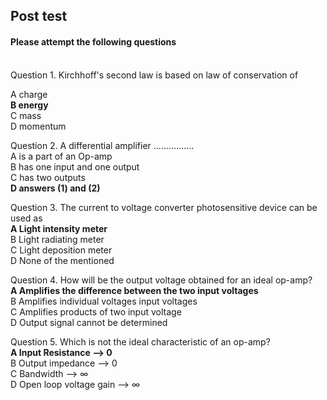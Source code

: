 ## Post test
#### Please attempt the following questions

<br>
Question 1.
Kirchhoff's second law is based on law of conservation of<br>

A   charge<br>
<b>B   energy<br></b>
C   mass<br>
D   momentum<br>

Question 2.
A differential amplifier …………….<br>
A   is a part of an Op-amp<br>
B   has one input and one output<br>
C   has two outputs<br>
<b>D   answers (1) and (2)<br></b>

Question 3.
The current to voltage converter photosensitive device can be used as<br>
<b>A   Light intensity meter<br></b>
B   Light radiating meter<br>
C   Light deposition meter<br>
D   None of the mentioned<br>

Question 4.
How will be the output voltage obtained for an ideal op-amp?<br>
<b>A   Amplifies the difference between the two input voltages</b><br>
B   Amplifies individual voltages input voltages<br>
C   Amplifies products of two input voltage<br>
D   Output signal cannot be determined<br>

Question 5.
Which is not the ideal characteristic of an op-amp?<br>
<b>A   Input Resistance –> 0<br></b>
B   Output impedance –> 0<br>
C   Bandwidth –> ∞<br>
D   Open loop voltage gain –> ∞
<br>



